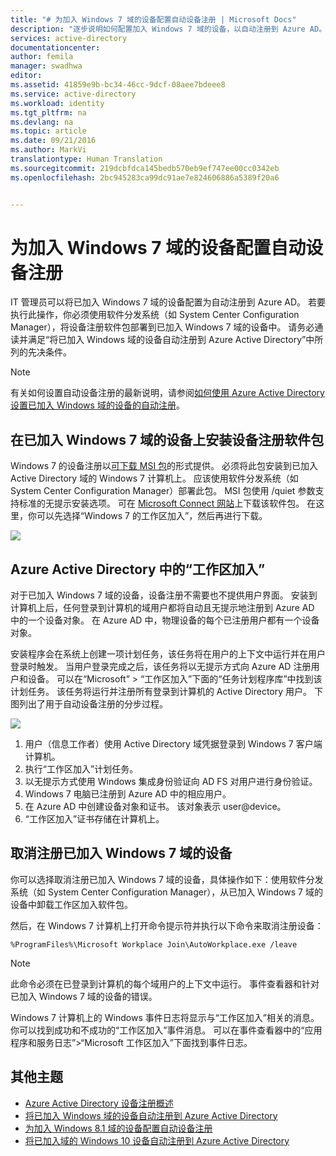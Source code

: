 ```yaml
---
title: "# 为加入 Windows 7 域的设备配置自动设备注册 | Microsoft Docs"
description: "逐步说明如何配置加入 Windows 7 域的设备，以自动注册到 Azure AD。 以及逐步说明使用软件分发系统（如 System Center Configuration Manager），将设备注册软件包部署到已加入 Windows 7 域的设备中。"
services: active-directory
documentationcenter: 
author: femila
manager: swadhwa
editor: 
ms.assetid: 41859e9b-bc34-46cc-9dcf-08aee7bdeee8
ms.service: active-directory
ms.workload: identity
ms.tgt_pltfrm: na
ms.devlang: na
ms.topic: article
ms.date: 09/21/2016
ms.author: MarkVi
translationtype: Human Translation
ms.sourcegitcommit: 219dcbfdca145bedb570eb9ef747ee00cc0342eb
ms.openlocfilehash: 2bc945283ca99dc91ae7e824606886a5389f20a6


---
```

# <a name="configure-automatic-device-registration-for-windows-7-domain-joined-devices"></a>为加入 Windows 7 域的设备配置自动设备注册
IT 管理员可以将已加入 Windows 7 域的设备配置为自动注册到 Azure AD。 若要执行此操作，你必须使用软件分发系统（如 System Center Configuration Manager），将设备注册软件包部署到已加入 Windows 7 域的设备中。 请务必通读并满足“将已加入 Windows 域的设备自动注册到 Azure Active Directory”中所列的先决条件。

> [!NOTE]
> 有关如何设置自动设备注册的最新说明，请参阅[如何使用 Azure Active Directory 设置已加入 Windows 域的设备的自动注册](active-directory-conditional-access-automatic-device-registration-setup.md)。
> 
> 

## <a name="installing-the-device-registration-software-package-on-windows-7-domain-joined-devices"></a>在已加入 Windows 7 域的设备上安装设备注册软件包
Windows 7 的设备注册以[可下载 MSI 包](https://connect.microsoft.com/site1164)的形式提供。 必须将此包安装到已加入 Active Directory 域的 Windows 7 计算机上。 应该使用软件分发系统（如 System Center Configuration Manager）部署此包。 MSI 包使用 /quiet 参数支持标准的无提示安装选项。
可在 [Microsoft Connect 网站](https://connect.microsoft.com/site1164)上下载该软件包。 在这里，你可以先选择“Windows 7 的工作区加入”，然后再进行下载。

![](./media/active-directory-conditional-access/device-registration-process-windows7.gif)

## <a name="workplace-join-with-azure-active-directory"></a>Azure Active Directory 中的“工作区加入”
对于已加入 Windows 7 域的设备，设备注册不需要也不提供用户界面。 安装到计算机上后，任何登录到计算机的域用户都将自动且无提示地注册到 Azure AD 中的一个设备对象。 在 Azure AD 中，物理设备的每个已注册用户都有一个设备对象。

安装程序会在系统上创建一项计划任务，该任务将在用户的上下文中运行并在用户登录时触发。 当用户登录完成之后，该任务将以无提示方式向 Azure AD 注册用户和设备。
可以在“Microsoft” > “工作区加入”下面的“任务计划程序库”中找到该计划任务。
该任务将运行并注册所有登录到计算机的 Active Directory 用户。
下图列出了用于自动设备注册的分步过程。

![](./media/active-directory-conditional-access/automatic-device-registration-windows7.png)

1. 用户（信息工作者）使用 Active Directory 域凭据登录到 Windows 7 客户端计算机。
2. 执行“工作区加入”计划任务。
3. 以无提示方式使用 Windows 集成身份验证向 AD FS 对用户进行身份验证。
4. Windows 7 电脑已注册到 Azure AD 中的相应用户。
5. 在 Azure AD 中创建设备对象和证书。 该对象表示 user@device。
6. “工作区加入”证书存储在计算机上。

## <a name="unregistering-your-windows-7-domain-joined-devices"></a>取消注册已加入 Windows 7 域的设备
你可以选择取消注册已加入 Windows 7 域的设备，具体操作如下：使用软件分发系统（如 System Center Configuration Manager），从已加入 Windows 7 域的设备中卸载工作区加入软件包。

然后，在 Windows 7 计算机上打开命令提示符并执行以下命令来取消注册设备：

    %ProgramFiles%\Microsoft Workplace Join\AutoWorkplace.exe /leave

> [!NOTE]
> 此命令必须在已登录到计算机的每个域用户的上下文中运行。
> 事件查看器和针对已加入 Windows 7 域的设备的错误。
> 
> 

Windows 7 计算机上的 Windows 事件日志将显示与“工作区加入”相关的消息。 你可以找到成功和不成功的“工作区加入”事件消息。 可以在事件查看器中的“应用程序和服务日志”>“Microsoft 工作区加入”下面找到事件日志。

## <a name="additional-topics"></a>其他主题
* [Azure Active Directory 设备注册概述](active-directory-conditional-access-device-registration-overview.md)
* [将已加入 Windows 域的设备自动注册到 Azure Active Directory](active-directory-conditional-access-automatic-device-registration.md)
* [为加入 Windows 8.1 域的设备配置自动设备注册](active-directory-conditional-access-automatic-device-registration-windows-8-1.md)
* [将已加入域的 Windows 10 设备自动注册到 Azure Active Directory](active-directory-azureadjoin-devices-group-policy.md)




<!--HONumber=Nov16_HO3-->


